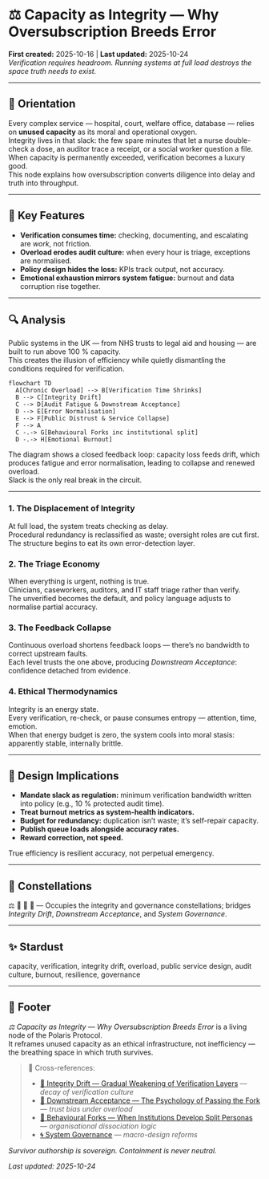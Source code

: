 # ⚖️ Capacity as Integrity — Why Oversubscription Breeds Error
**First created:** 2025-10-16 | **Last updated:** 2025-10-24  
*Verification requires headroom. Running systems at full load destroys the space truth needs to exist.*

---

## 🧭 Orientation  

Every complex service — hospital, court, welfare office, database — relies on **unused capacity** as its moral and operational oxygen.  
Integrity lives in that slack: the few spare minutes that let a nurse double-check a dose, an auditor trace a receipt, or a social worker question a file.  
When capacity is permanently exceeded, verification becomes a luxury good.  
This node explains how oversubscription converts diligence into delay and truth into throughput.

---

## 🧩 Key Features  

- **Verification consumes time:** checking, documenting, and escalating are *work*, not friction.  
- **Overload erodes audit culture:** when every hour is triage, exceptions are normalised.  
- **Policy design hides the loss:** KPIs track output, not accuracy.  
- **Emotional exhaustion mirrors system fatigue:** burnout and data corruption rise together.  

---

## 🔍 Analysis  

Public systems in the UK — from NHS trusts to legal aid and housing — are built to run above 100 % capacity.  
This creates the illusion of efficiency while quietly dismantling the conditions required for verification.  

```mermaid
flowchart TD
  A[Chronic Overload] --> B[Verification Time Shrinks]
  B --> C[Integrity Drift]
  C --> D[Audit Fatigue & Downstream Acceptance]
  D --> E[Error Normalisation]
  E --> F[Public Distrust & Service Collapse]
  F --> A
  C -.-> G[Behavioural Forks inc institutional split]
  D -.-> H[Emotional Burnout]

```

The diagram shows a closed feedback loop: capacity loss feeds drift, which produces fatigue and error normalisation, leading to collapse and renewed overload.  
Slack is the only real break in the circuit.

---

### 1. The Displacement of Integrity  
At full load, the system treats checking as delay.  
Procedural redundancy is reclassified as waste; oversight roles are cut first.  
The structure begins to eat its own error-detection layer.

### 2. The Triage Economy  
When everything is urgent, nothing is true.  
Clinicians, caseworkers, auditors, and IT staff triage rather than verify.  
The unverified becomes the default, and policy language adjusts to normalise partial accuracy.

### 3. The Feedback Collapse  
Continuous overload shortens feedback loops — there’s no bandwidth to correct upstream faults.  
Each level trusts the one above, producing *Downstream Acceptance*: confidence detached from evidence.

### 4. Ethical Thermodynamics  
Integrity is an energy state.  
Every verification, re-check, or pause consumes entropy — attention, time, emotion.  
When that energy budget is zero, the system cools into moral stasis: apparently stable, internally brittle.

---

## 🧭 Design Implications  

- **Mandate slack as regulation:** minimum verification bandwidth written into policy (e.g., 10 % protected audit time).  
- **Treat burnout metrics as system-health indicators.**  
- **Budget for redundancy:** duplication isn’t waste; it’s self-repair capacity.  
- **Publish queue loads alongside accuracy rates.**  
- **Reward correction, not speed.**

True efficiency is resilient accuracy, not perpetual emergency.

---

## 🌌 Constellations  

⚖️ 🧮 👹 🧿 — Occupies the integrity and governance constellations; bridges *Integrity Drift*, *Downstream Acceptance*, and *System Governance*.

---

## ✨ Stardust  

capacity, verification, integrity drift, overload, public service design, audit culture, burnout, resilience, governance  

---

## 🏮 Footer  

*⚖️ Capacity as Integrity — Why Oversubscription Breeds Error* is a living node of the Polaris Protocol.  
It reframes unused capacity as an ethical infrastructure, not inefficiency — the breathing space in which truth survives.  

> 📡 Cross-references:  
> - [🧮 Integrity Drift — Gradual Weakening of Verification Layers](./🧮_integrity_drift.md) — *decay of verification culture*  
> - [👻 Downstream Acceptance — The Psychology of Passing the Fork](./👻_the_psychology_of_passing_the_fork.mdd) — *trust bias under overload*  
> - [🧠 Behavioural Forks — When Institutions Develop Split Personas](./🧠_institutional_split_personas.md) — *organisational dissociation logic*  
> - [🌀 System Governance](../../../Disruption_Kit/Big_Picture_Protocols/🌀_System_Governance/README.md) — *macro-design reforms*  

*Survivor authorship is sovereign. Containment is never neutral.*  

_Last updated: 2025-10-24_
